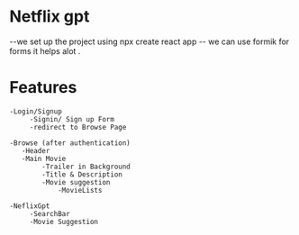 # Netflix gpt 
  --we set up the project using npx create react app
  -- we can use formik for forms it helps alot .




  # Features
    -Login/Signup 
         -Signin/ Sign up Form
         -redirect to Browse Page 

    -Browse (after authentication)
       -Header
       -Main Movie
            -Trailer in Background
            -Title & Description
            -Movie suggestion
                -MovieLists

    -NeflixGpt
         -SearchBar
         -Movie Suggestion
